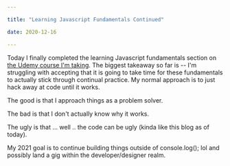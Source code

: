 ```yaml
---

title: "Learning Javascript Fundamentals Continued"

date: 2020-12-16

---
```


Today I finally completed the learning Javascript fundamentals section on [the Udemy course I'm taking](https://www.udemy.com/share/101WfeAEYedFZW/). The biggest takeaway so far is -- I'm struggling with accepting that it is going to take time for these fundamentals to actually stick through continual practice. My normal approach is to just hack away at code until it works.

The good is that I approach things as a problem solver.

The bad is that I don't actually know why it works.

The ugly is that ... well .. the code can be ugly (kinda like this blog as of today).

My 2021 goal is to continue building things outside of console.log(); lol and possibly land a gig within the developer/designer realm.

